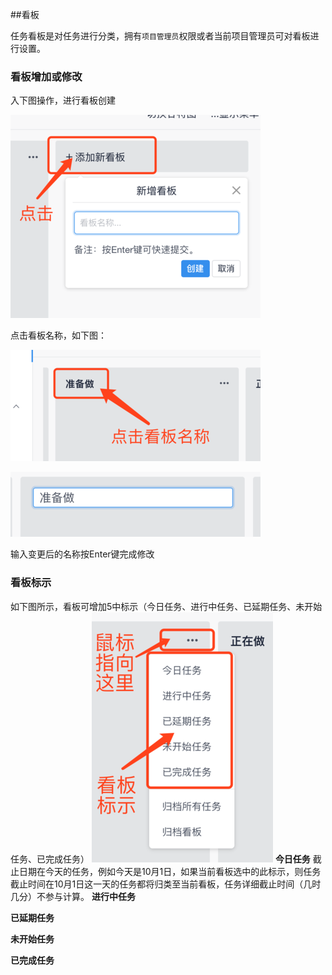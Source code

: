 ##看板

任务看板是对任务进行分类，拥有`项目管理员`权限或者当前项目管理员可对看板进行设置。

### 看板增加或修改
入下图操作，进行看板创建

![](/assets/o_1cq0pqja2voc1q8u1og31g3k1heb22.png)

点击看板名称，如下图：

![](/assets/o_1cq0pu645ljd19s91o7cvv8hl27.png)

![](/assets/o_1cq0q0nldbk7at108gutta6s2c.png)

输入变更后的名称按Enter键完成修改

### 看板标示
如下图所示，看板可增加5中标示（今日任务、进行中任务、已延期任务、未开始任务、已完成任务）
![](/assets/o_1cq0q6skq168714ja17bfi8cna82h.png)
**今日任务**
截止日期在今天的任务，例如今天是10月1日，如果当前看板选中的此标示，则任务截止时间在10月1日这一天的任务都将归类至当前看板，任务详细截止时间（几时几分）不参与计算。
**进行中任务**

**已延期任务**

**未开始任务**

**已完成任务**